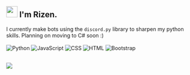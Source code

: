 <h2><img src="https://emojis.slackmojis.com/emojis/images/1531849430/4246/blob-sunglasses.gif?1531849430" width="30"/> I'm Rizen.</h2>

I currently make bots using the `discord.py` library to sharpen my python skills. Planning on moving to C# soon :)
<br> <br>
![Python](https://img.shields.io/badge/-Python-000?&logo=Python)
![JavaScript](https://img.shields.io/badge/-JavaScript-000?&logo=JavaScript)
![CSS](https://img.shields.io/badge/-CSS-000?&logo=CSS3)
![HTML](https://img.shields.io/badge/-HTML-000?&logo=HTML5)
![Bootstrap](https://img.shields.io/badge/-Bootstrap-000?&logo=Bootstrap)

<br>
<img src="https://lanyard.cnrad.dev/api/918862839316373554?bg=121212&showDisplayName=true&idleMessage=Maybe%20you%20should%20stop%20stalking%20me."/>
<br>
